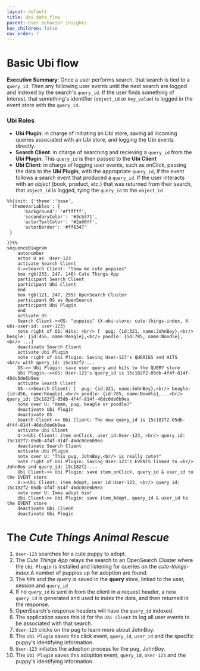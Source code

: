 ```yaml
---
layout: default
title: Ubi data flow
parent: User behavior insights
has_children: false
nav_order: 7
---
```


# Basic Ubi flow
**Executive Summary**: Once a user performs search, that search is tied to a `query_id`.  Then any following user events until the next search are logged and indexed by the search's `query_id`. If the user finds something of interest, that something's identifier (`object_id` or `key_value`) is logged in the event store with the `query_id`.

### Ubi Roles
- **Ubi Plugin**: in charge of initiating an Ubi store, saving all incoming queries associated with an Ubi store, and logging the Ubi events directly.
- **Search Client**: in charge of searching and recieving a `query_id` from the **Ubi Plugin**.  This `query_id` is then passed to the **Ubi Client**
- **Ubi Client**: in charge of logging user events, such as onClick, passing the data to the **Ubi Plugin**, with the appropriate `query_id`, if the event follows a search event that produced a `query_id`. 
If the user interacts with an *object* (book, product, etc.) that was returned from their search, that `object_id` is logged, tying the `query_id` to the `object_id`


```mermaid
%%{init: {'theme':'base',
 'themeVariables': {
      'background': '#ffffff',
      'secondaryColor': '#3cb371',
      'actorTextColor': '#2a00ff',
      'actorBorder': '#ff6347'
 }

}}%%
sequenceDiagram
    autonumber
    actor U as  User-123
    activate Search Client
    U->>Search Client: "Show me cute puppies"
    box rgb(255, 247, 146) Cute Things App
    participant Search Client
    participant Ubi Client
    end  
    box rgb(121, 247, 255) OpenSearch Cluster
    participant OS as OpenSearch
    participant Ubi Plugin
    end
    activate OS
    Search Client->>OS: "puppies" {X-ubi-store: cute-things-index, X-ubi-user-id: user-123}
    note right of OS: Hits: <br/> [  pug: {id:321, name:JohnBoy},<br/> beagle: {id:456, name:Reagle},<br/> poodle: {id:785, name:Noodle},<br/> ...]
    deactivate Search Client
    activate Ubi Plugin
    note right of Ubi Plugin: Saving User-123's QUERIES and HITS  <br/> with query_id: 15c182f2-...
    OS->> Ubi Plugin: save user query and hits to the QUERY store
    Ubi Plugin-->>OS: User-123's query_id is 15c182f2-05db-4f4f-814f-46dc0de6b9ea
    activate Search Client
    OS-->>Search Client: [  pug: {id:321, name:JohnBoy},<br/> beagle: {id:456, name:Reagle},<br/> poodle: {id:785, name:Noodle},...<br/> query_id: 15c182f2-05db-4f4f-814f-46dc0de6b9ea
    note over U: "Hmmm, pug, beagle or poodle?"
    deactivate Ubi Plugin
    deactivate OS
    Search Client->> Ubi Client: The new query_id is 15c182f2-05db-4f4f-814f-46dc0de6b9ea
    activate Ubi Client
    U->>Ubi Client: item_onClick, user_id:User-123, <br/> query_id: 15c182f2-05db-4f4f-814f-46dc0de6b9ea
    deactivate Search Client
    activate Ubi Plugin
    note over U: "This pug, JohnBoy,<br/> is really cute!"
    note right of Ubi Plugin: Saving User-123's EVENTS linked to <br/>  JohnBoy and query_id: 15c182f2-...
    Ubi Client->> Ubi Plugin: save item_onClick, query_id & user_id to the EVENT store
    U->>Ubi Client: item_Adopt, user_id:User-123, <br/> query_id: 15c182f2-05db-4f4f-814f-46dc0de6b9ea
    note over U: Imma adopt him!
    Ubi Client->> Ubi Plugin: save item_Adopt, query_id & user_id to the EVENT store
    deactivate Ubi Client
    deactivate Ubi Plugin
```

# The *Cute Things Animal Rescue*
1) `User-123` searches for a cute puppy to adopt.
2) The *Cute Things App* relays the search to an OpenSearch Cluster where the `Ubi Plugin` is installed and listening for queries on the *cute-things-index*
A number of puppies up for adoption are found.
3) The *hits* and the query is saved in the **query** store, linked to the user, session and `query_id`
4) If no `query_id` is sent in from the client in a request header, a new `query_id` is generated and used to index the data, and then returned in the response.
5) OpenSearch's response headers will have the `query_id` indexed.
6) The application saves this id for the `Ubi Client` to log all user events to be associated with that search.
7)  `User-123` clicks on the pug to learn more about JohnBoy.
8) The `Ubi Plugin` saves this click event, `query_id`, `user_id` and the specific puppy's identifying information.
9) `User-123` initiates the adoption process for the pug, JohnBoy.
10) The `Ubi Plugin` saves this adoption event, `query_id`, `User-123` and the puppy's identifying information.